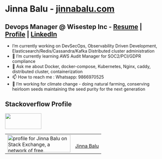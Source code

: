 # Jinna Balu  - [jinnabalu.com](https://jinnabalu.com/)

## Devops Manager @ Wisestep Inc - [Resume](https://jinnabalu.com/resume/) | [Profile](https://jinnabalu.com/) | [LinkedIn](https://www.linkedin.com/in/jinna-balu-20368995/)


-  I’m currently working on DevSecOps, Observability Driven Development, Elasticsearch/Redis/Cassandra/Kafka Distributed cluster administration
- 🌱 I’m currently learning AWS Audit Manager for SOC2/PCI/GDPR compliance
- 💬 Ask me about Docker, docker-compose, Kubernetes, Nginx, caddy, distributed cluster, containerization
- 📫 How to reach me : Whatsapp: 9866970525
- 🌱 I’m working for climate change - doing natural farming, conserving heirloom seeds maintaining the seed purity for the next generation




## Stackoverflow Profile
<table>
  <tr>
    <td>
        <a href="https://stackexchange.com/users/5468915"><img src="https://stackexchange.com/users/flair/5468915.png" width="208" height="58" alt="profile for Jinna Balu on Stack Exchange, a network of free, community-driven Q&amp;A sites" title="profile for Jinna Balu on Stack Exchange, a network of free, community-driven Q&amp;A sites"></a>
    </td
    <td>
      

<a href="https://www.teacheron.com/tutor-profile/48qN?r=48qN" target="_blank" style="display: inline-block;"><img src="https://www.teacheron.com/resources/assets/img/badges/viewMyProfile.png" style="width: 120px !important; height: 52px !important"></a>
    </td>
    <td>
      <script src="https://platform.linkedin.com/badges/js/profile.js" async defer type="text/javascript"></script>
<div class="badge-base LI-profile-badge" data-locale="en_US" data-size="medium" data-theme="dark" data-type="HORIZONTAL" data-vanity="jinna-balu-20368995" data-version="v1"><a class="badge-base__link LI-simple-link" href="https://in.linkedin.com/in/jinna-balu-20368995?trk=profile-badge">Jinna Balu</a></div>
    </td>
  </tr>
</table>
      



              

